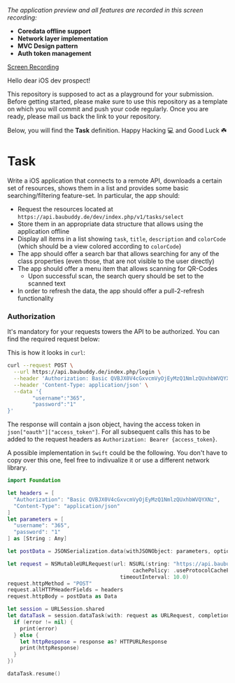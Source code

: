 *The application preview and all features are recorded in this screen recording:*
- **Coredata offline support**
- **Network layer implementation**
- **MVC Design pattern**
- **Auth token management**

[Screen Recording](https://drive.google.com/file/d/13369xjWojp37h8HyVCc9McjcpAnZ4086/view?usp=share_link)



Hello dear iOS dev prospect!

This repository is supposed to act as a playground for your submission.
Before getting started, please make sure to use this repository as a template on which you will commit and push your code regularly. Once you are ready, please mail us back the link to your repository. 

Below, you will find the **Task** definition. Happy Hacking :computer: and Good Luck :shamrock:

# Task

Write a iOS application that connects to a remote API, downloads a certain set of resources, shows them in a list and provides some basic searching/filtering feature-set.
In particular, the app should:

- Request the resources located at `https://api.baubuddy.de/dev/index.php/v1/tasks/select` 
- Store them in an appropriate data structure that allows using the application offline
- Display all items in a list showing `task`, `title`, `description` and `colorCode` (which should be a view colored according to `colorCode`)
- The app should offer a search bar that allows searching for any of the class properties (even those, that are not visible to the user directly)
- The app should offer a menu item that allows scanning for QR-Codes
  - Upon successful scan, the search query should be set to the scanned text
- In order to refresh the data, the app should offer a pull-2-refresh functionality
  

### Authorization

It's mandatory for your requests towers the API to be authorized. You can find the required request below:

This is how it looks in `curl`:

```bash
curl --request POST \
  --url https://api.baubuddy.de/index.php/login \
  --header 'Authorization: Basic QVBJX0V4cGxvcmVyOjEyMzQ1NmlzQUxhbWVQYXNz' \
  --header 'Content-Type: application/json' \
  --data '{
        "username":"365",
        "password":"1"
}'
```

The response will contain a json object, having the access token in `json["oauth"]["access_token"]`. For all subsequent calls this has to be added to the request headers as `Authorization: Bearer {access_token}`.

A possible implementation in `Swift` could be the following. You don't have to copy over this one, feel free to indivualize it or use a different network library.

```swift
import Foundation

let headers = [
  "Authorization": "Basic QVBJX0V4cGxvcmVyOjEyMzQ1NmlzQUxhbWVQYXNz",
  "Content-Type": "application/json"
]
let parameters = [
  "username": "365",
  "password": "1"
] as [String : Any]

let postData = JSONSerialization.data(withJSONObject: parameters, options: [])

let request = NSMutableURLRequest(url: NSURL(string: "https://api.baubuddy.de/index.php/login")! as URL,
                                        cachePolicy: .useProtocolCachePolicy,
                                    timeoutInterval: 10.0)
request.httpMethod = "POST"
request.allHTTPHeaderFields = headers
request.httpBody = postData as Data

let session = URLSession.shared
let dataTask = session.dataTask(with: request as URLRequest, completionHandler: { (data, response, error) -> Void in
  if (error != nil) {
    print(error)
  } else {
    let httpResponse = response as? HTTPURLResponse
    print(httpResponse)
  }
})

dataTask.resume()
```
